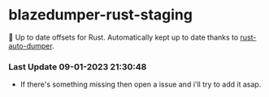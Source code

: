 # blazedumper-rust-staging

🚀 Up to date offsets for Rust. Automatically kept up to date thanks to [rust-auto-dumper](https://github.com/Akandesh/rust-auto-dumper).


### Last Update 09-01-2023 21:30:48
- If there's something missing then open a issue and i'll try to add it asap.